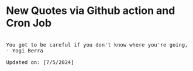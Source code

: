# New Quotes via Github action and Cron Job

<pre>
<!-- #quote -->
You got to be careful if you don't know where you're going, because you might not get there.
- Yogi Berra

Updated on: [7/5/2024]
<!-- #quoteEnd -->
</pre>
